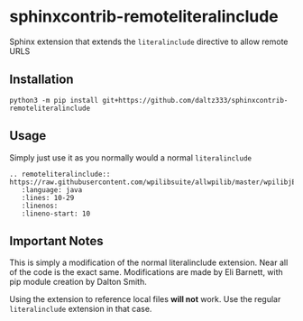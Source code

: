 # sphinxcontrib-remoteliteralinclude
Sphinx extension that extends the ``literalinclude`` directive to allow remote URLS

## Installation

``python3 -m pip install git+https://github.com/daltz333/sphinxcontrib-remoteliteralinclude``

## Usage

Simply just use it as you normally would a normal ``literalinclude``

```
.. remoteliteralinclude:: https://raw.githubusercontent.com/wpilibsuite/allwpilib/master/wpilibjExamples/src/main/java/edu/wpi/first/wpilibj/templates/commandbased/commands/ExampleCommand.java
   :language: java
   :lines: 10-29
   :linenos:
   :lineno-start: 10
```

## Important Notes

This is simply a modification of the normal literalinclude extension. Near all of the code is the exact same. Modifications are made by Eli Barnett, with pip module creation by Dalton Smith. 

Using the extension to reference local files **will not** work. Use the regular ``literalinclude`` extension in that case.

